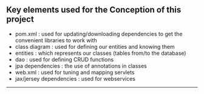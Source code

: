 
## Key elements used for the Conception of this project
- pom.xml : used for updating/downloading dependencies to get the convenient libraries to work with 
- class diagram : used for defining our entities and knowing them
- entities : which represents our classes (tables from/to the database)
- dao : used for defining CRUD functions
- jpa dependencies : the use of annotations in classes 
- web.xml : used for tuning and mapping servlets
- jax/jersey dependencies : used for webservices
---
